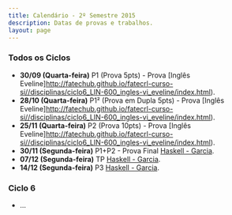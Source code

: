 ```yaml
---
title: Calendário - 2º Semestre 2015
description: Datas de provas e trabalhos.
layout: page
---
```


### Todos os Ciclos

- **30/09 (Quarta-feira)** P1 (Prova 5pts) - Prova [Inglês Eveline]http://fatechub.github.io/fatecrl-curso-si//disciplinas/ciclo6_LIN-600_ingles-vi_eveline/index.html).
- **28/10 (Quarta-feira)** P1² (Prova em Dupla 5pts) - Prova [Inglês Eveline]http://fatechub.github.io/fatecrl-curso-si//disciplinas/ciclo6_LIN-600_ingles-vi_eveline/index.html).
- **25/11 (Quarta-feira)** P2 (Prova 10pts) - Prova [Inglês Eveline]http://fatechub.github.io/fatecrl-curso-si//disciplinas/ciclo6_LIN-600_ingles-vi_eveline/index.html).
- **30/11 (Segunda-feira)** P1+P2 - Prova Final [Haskell - Garcia](http://fatechub.github.io/fatecrl-curso-si//disciplinas/ciclo5_ITE-004_topicos-especiais-em-sistemas-para-internet-II_garcia/index.html).
- **07/12 (Segunda-feira)** TP [Haskell - Garcia](http://fatechub.github.io/fatecrl-curso-si//disciplinas/ciclo5_ITE-004_topicos-especiais-em-sistemas-para-internet-II_garcia/index.html).
- **14/12 (Segunda-feira)** P3 [Haskell - Garcia](http://fatechub.github.io/fatecrl-curso-si//disciplinas/ciclo5_ITE-004_topicos-especiais-em-sistemas-para-internet-II_garcia/index.html).

### Ciclo 6

- ...



